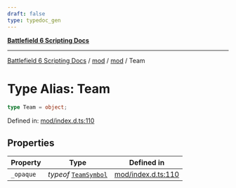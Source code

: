 ```yaml
---
draft: false
type: typedoc_gen
---
```


[**Battlefield 6 Scripting Docs**](../../../_index.md)

***

[Battlefield 6 Scripting Docs](../../../_index.md) / [mod](../../_index.md) / [mod](../_index.md) / Team

# Type Alias: Team

```ts
type Team = object;
```

Defined in: [mod/index.d.ts:110](https://github.com/battlefield-portal-community/portal-docs/blob/6d87e21c5922a3efb03c634dbe98e5fe6e797672/generators/santiago/mod/index.d.ts#L110)

## Properties

| Property | Type | Defined in |
| ------ | ------ | ------ |
| <a id="_opaque"></a> `_opaque` | *typeof* [`TeamSymbol`](../TeamSymbol/_index.md) | [mod/index.d.ts:110](https://github.com/battlefield-portal-community/portal-docs/blob/6d87e21c5922a3efb03c634dbe98e5fe6e797672/generators/santiago/mod/index.d.ts#L110) |
